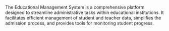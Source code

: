 The Educational Management System is a comprehensive platform designed to streamline administrative tasks within educational institutions. It facilitates efficient management of student and teacher data, simplifies the admission process, and provides tools for monitoring student progress.
